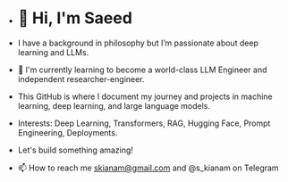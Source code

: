 - # 👋 Hi, I'm Saeed
- I have a background in philosophy but I’m passionate about deep learning and LLMs.
- 👀 I'm currently learning to become a world-class LLM Engineer and independent researcher-engineer.
- This GitHub is where I document my journey and projects in machine learning, deep learning, and large language models.
- Interests: Deep Learning, Transformers, RAG, Hugging Face, Prompt Engineering, Deployments.
- Let's build something amazing!

- 📫 How to reach me skianam@gmail.com and @s_kianam on Telegram
